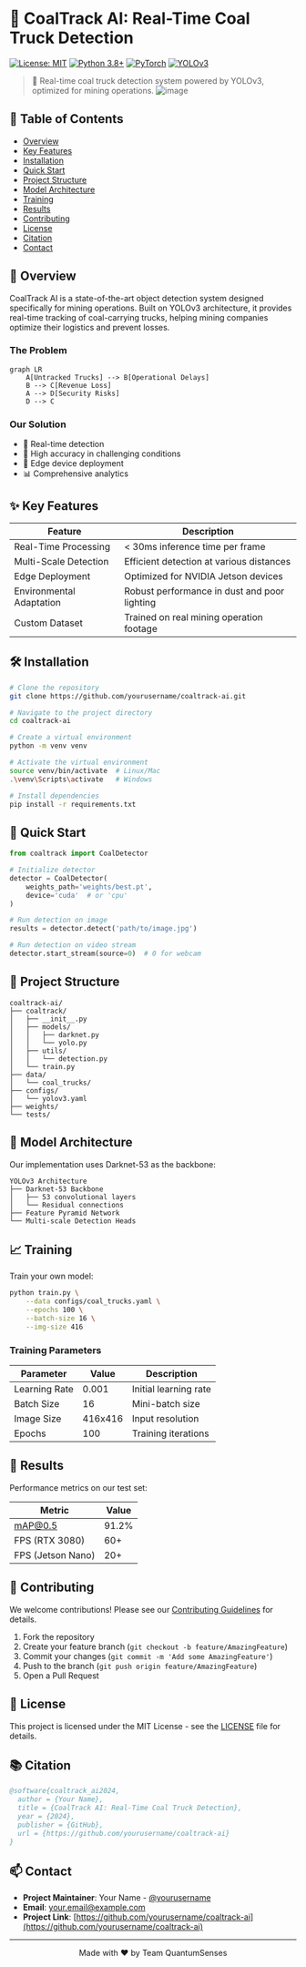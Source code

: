 # 🚛 CoalTrack AI: Real-Time Coal Truck Detection

[![License: MIT](https://img.shields.io/badge/License-MIT-yellow.svg)](https://opensource.org/licenses/MIT)
[![Python 3.8+](https://img.shields.io/badge/python-3.8+-blue.svg)](https://www.python.org/downloads/)
[![PyTorch](https://img.shields.io/badge/PyTorch-2.0%2B-orange)](https://pytorch.org/)
[![YOLOv3](https://img.shields.io/badge/YOLO-v3-darkgreen)](https://pjreddie.com/darknet/yolo/)

> 🌟 Real-time coal truck detection system powered by YOLOv3, optimized for mining operations.
> ![image](https://github.com/user-attachments/assets/eef5ef17-5e02-4389-954e-e5ac6c39698c)


## 📖 Table of Contents
- [Overview](#overview)
- [Key Features](#key-features)
- [Installation](#installation)
- [Quick Start](#quick-start)
- [Project Structure](#project-structure)
- [Model Architecture](#model-architecture)
- [Training](#training)
- [Results](#results)
- [Contributing](#contributing)
- [License](#license)
- [Citation](#citation)
- [Contact](#contact)

## 🎯 Overview

CoalTrack AI is a state-of-the-art object detection system designed specifically for mining operations. Built on YOLOv3 architecture, it provides real-time tracking of coal-carrying trucks, helping mining companies optimize their logistics and prevent losses.

### The Problem
```mermaid
graph LR
    A[Untracked Trucks] --> B[Operational Delays]
    B --> C[Revenue Loss]
    A --> D[Security Risks]
    D --> C
```

### Our Solution
- 🚀 Real-time detection
- 🎯 High accuracy in challenging conditions
- 📱 Edge device deployment
- 📊 Comprehensive analytics

## ✨ Key Features

| Feature | Description |
|---------|------------|
| Real-Time Processing | < 30ms inference time per frame |
| Multi-Scale Detection | Efficient detection at various distances |
| Edge Deployment | Optimized for NVIDIA Jetson devices |
| Environmental Adaptation | Robust performance in dust and poor lighting |
| Custom Dataset | Trained on real mining operation footage |

## 🛠️ Installation

```bash
# Clone the repository
git clone https://github.com/yourusername/coaltrack-ai.git

# Navigate to the project directory
cd coaltrack-ai

# Create a virtual environment
python -m venv venv

# Activate the virtual environment
source venv/bin/activate  # Linux/Mac
.\venv\Scripts\activate   # Windows

# Install dependencies
pip install -r requirements.txt
```

## 🚀 Quick Start

```python
from coaltrack import CoalDetector

# Initialize detector
detector = CoalDetector(
    weights_path='weights/best.pt',
    device='cuda'  # or 'cpu'
)

# Run detection on image
results = detector.detect('path/to/image.jpg')

# Run detection on video stream
detector.start_stream(source=0)  # 0 for webcam
```

## 📁 Project Structure

```
coaltrack-ai/
├── coaltrack/
│   ├── __init__.py
│   ├── models/
│   │   ├── darknet.py
│   │   └── yolo.py
│   ├── utils/
│   │   └── detection.py
│   └── train.py
├── data/
│   └── coal_trucks/
├── configs/
│   └── yolov3.yaml
├── weights/
└── tests/
```

## 🧠 Model Architecture

Our implementation uses Darknet-53 as the backbone:

```
YOLOv3 Architecture
├── Darknet-53 Backbone
│   ├── 53 convolutional layers
│   └── Residual connections
├── Feature Pyramid Network
└── Multi-scale Detection Heads
```

## 📈 Training

Train your own model:

```bash
python train.py \
    --data configs/coal_trucks.yaml \
    --epochs 100 \
    --batch-size 16 \
    --img-size 416
```

### Training Parameters

| Parameter | Value | Description |
|-----------|-------|-------------|
| Learning Rate | 0.001 | Initial learning rate |
| Batch Size | 16 | Mini-batch size |
| Image Size | 416x416 | Input resolution |
| Epochs | 100 | Training iterations |

## 🎉 Results

Performance metrics on our test set:

| Metric | Value |
|--------|-------|
| mAP@0.5 | 91.2% |
| FPS (RTX 3080) | 60+ |
| FPS (Jetson Nano) | 20+ |

## 🤝 Contributing

We welcome contributions! Please see our [Contributing Guidelines](CONTRIBUTING.md) for details.

1. Fork the repository
2. Create your feature branch (`git checkout -b feature/AmazingFeature`)
3. Commit your changes (`git commit -m 'Add some AmazingFeature'`)
4. Push to the branch (`git push origin feature/AmazingFeature`)
5. Open a Pull Request

## 📄 License

This project is licensed under the MIT License - see the [LICENSE](LICENSE) file for details.

## 📚 Citation

```bibtex
@software{coaltrack_ai2024,
  author = {Your Name},
  title = {CoalTrack AI: Real-Time Coal Truck Detection},
  year = {2024},
  publisher = {GitHub},
  url = {https://github.com/yourusername/coaltrack-ai}
}
```

## 📫 Contact

- **Project Maintainer**: Your Name - [@yourusername](https://github.com/yourusername)
- **Email**: your.email@example.com
- **Project Link**: [https://github.com/yourusername/coaltrack-ai](https://github.com/yourusername/coaltrack-ai)

---
<p align="center">
  Made with ❤️ by Team QuantumSenses
</p>
